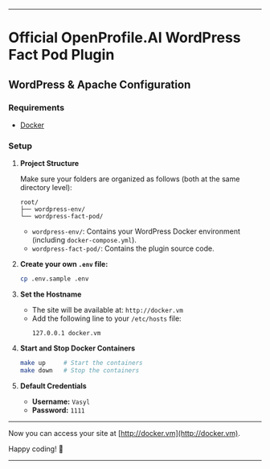 
---

# Official OpenProfile.AI WordPress Fact Pod Plugin

## WordPress & Apache Configuration

### Requirements

- [Docker](https://www.docker.com/)

### Setup

1. **Project Structure**

   Make sure your folders are organized as follows (both at the same directory level):

    ```
    root/
    ├── wordpress-env/
    └── wordpress-fact-pod/
    ```

    - `wordpress-env/`: Contains your WordPress Docker environment (including `docker-compose.yml`).
    - `wordpress-fact-pod/`: Contains the plugin source code.

2. **Create your own `.env` file:**

    ```sh
    cp .env.sample .env
    ```

3. **Set the Hostname**

    - The site will be available at: `http://docker.vm`
    - Add the following line to your `/etc/hosts` file:
      ```
      127.0.0.1 docker.vm
      ```

4. **Start and Stop Docker Containers**

    ```sh
    make up     # Start the containers
    make down   # Stop the containers
    ```

5. **Default Credentials**

    - **Username:** `Vasyl`
    - **Password:** `1111`

---

Now you can access your site at [http://docker.vm](http://docker.vm).

Happy coding! 🚀

---